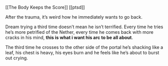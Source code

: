 [[The Body Keeps the Score]]
[[ptsd]]

After the trauma, it’s weird how he immediately wants to go back.

Dream trying a third time doesn’t mean he isn’t terrified. Every time he tries he’s more petrified of the Nether, every time he comes back with more cracks in his mind, **this is what i want his arc to be all about**.

The third time he crosses to the other side of the portal he’s shacking like a leaf, his chest is heavy, his eyes burn and he feels like he’s about to burst out crying.